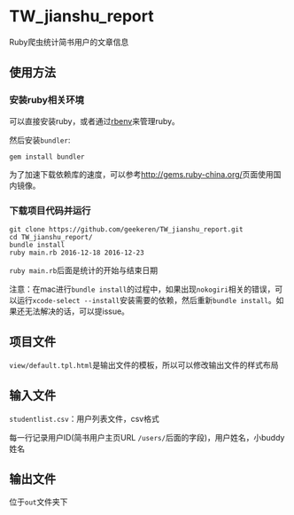 # TW_jianshu_report

Ruby爬虫统计简书用户的文章信息

## 使用方法

### 安装ruby相关环境

可以直接安装ruby，或者通过[rbenv](https://github.com/rbenv/rbenv)来管理ruby。

然后安装`bundler`:

```
gem install bundler
```

为了加速下载依赖库的速度，可以参考<http://gems.ruby-china.org/>页面使用国内镜像。

### 下载项目代码并运行

```
git clone https://github.com/geekeren/TW_jianshu_report.git
cd TW_jianshu_report/
bundle install
ruby main.rb 2016-12-18 2016-12-23
```

`ruby main.rb`后面是统计的开始与结束日期

注意：在mac进行`bundle install`的过程中，如果出现`nokogiri`相关的错误，可以运行`xcode-select --install`安装需要的依赖，然后重新`bundle install`。如果还无法解决的话，可以提issue。

## 项目文件

`view/default.tpl.html`是输出文件的模板，所以可以修改输出文件的样式布局

## 输入文件

`studentlist.csv`：用户列表文件，csv格式

每一行记录用户ID(简书用户主页URL `/users/`后面的字段)，用户姓名，小buddy姓名

## 输出文件

位于`out`文件夹下